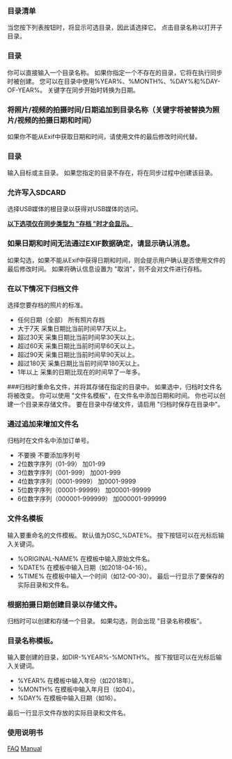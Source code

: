 ### 目录清单
当您按下列表按钮时，将显示可选目录，因此请选择它。 点击目录名称以打开子目录。

### 目录
你可以直接输入一个目录名称。 如果你指定一个不存在的目录，它将在执行同步时被创建。 
您可以在目录中使用%YEAR%、%MONTH%、%DAY%和%DAY-OF-YEAR%。 关键字在同步开始时转换为日期。

### 将照片/视频的拍摄时间/日期追加到目录名称（关键字将被替换为照片/视频的拍摄日期和时间）
如果你不能从Exif中获取日期和时间，请使用文件的最后修改时间代替。 

### 目录
输入目标或主目录。 如果您指定的目录不存在，将在同步过程中创建该目录。 

### 允许写入SDCARD
选择USB媒体的根目录以获得对USB媒体的访问。

**<u>以下选项仅在同步类型为 "存档 "时才会显示。</u>**

### 如果日期和时间无法通过EXIF数据确定，请显示确认消息。
如果勾选，如果不能从Exif中获得日期和时间，则会提示用户确认是否使用文件的最后修改时间。 如果将确认信息设置为 "取消"，则不会对文件进行存档。 

### 在以下情况下归档文件
选择您要存档的照片的标准。

- 任何日期（全部）
所有照片存档
- 大于7天
采集日期比当前时间早7天以上。
- 超过30天
采集日期比当前时间早30天以上。
- 超过60天
采集日期比当前时间早60天以上。
- 超过90天
采集日期比当前时间早90天以上。
- 超过180天
采集日期比当前时间早180天以上。
- 1年以上
采集的日期比现在的时间早了一年多。 

###归档时重命名文件，并将其存储在指定的目录中。 
如果选中，归档时文件名将被改变。 你可以使用 "文件名模板"，在文件名中添加日期和时间。 你也可以创建一个目录来存储文件。 要在目录中存储文件，请启用 "归档时保存在目录中"。

### 通过追加来增加文件名
归档时在文件名中添加订单号。

- 不要换
不要添加序列号
- 2位数字序列（01-99）
加01-99
- 3位数字序列（001-999）
加001-999
- 4位数字序列（0001-9999）
加0001-9999
- 5位数字序列（00001-99999）
加00001-99999
- 6位数字序列（000001-999999）
加000001-999999 

### 文件名模板
输入要重命名的文件模板。 默认值为DSC_%DATE%。 按下按钮可以在光标后输入关键词。

- %ORIGINAL-NAME%
在模板中输入原始文件名。
- %DATE%
在模板中输入日期（如2018-04-16）。
- %TIME%
在模板中输入一个时间（如12-00-30）。
最后一行显示了要保存的实际目录和文件名。

### 根据拍摄日期创建目录以存储文件。
归档时可以创建和存储一个目录。 如果勾选，则会出现 "目录名称模板"。

### 目录名称模板。
输入要创建的目录，如DIR-%YEAR%-%MONTH%。 按下按钮可以在光标后输入关键词。

- %YEAR%
在模板中输入年份（如2018年）。
- %MONTH%
在模板中输入年月日（如04）。
- %DAY%
在模板中输入日期（如16）。

最后一行显示文件存放的实际目录和文件名。

### 使用说明书
[FAQ](https://sentaroh.github.io/Documents/SMBSync2/SMBSync2_FAQ_EN.htm)
[Manual](https://sentaroh.github.io/Documents/SMBSync2/SMBSync2_Desc_EN.htm) 

